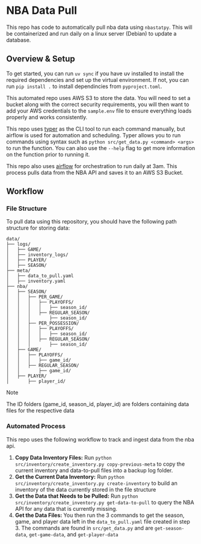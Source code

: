 # NBA Data Pull

This repo has code to automatically pull nba data using `nbastatpy`. This will be containerized and run daily on a linux server (Debian) to update a database.

## Overview & Setup

To get started, you can run `uv sync` if you have uv installed to install the required dependencies and set up the virtual environment. If not, you can run `pip install .` to install dependincies from `pyproject.toml`.

This automated repo uses AWS S3 to store the data. You will need to set a bucket along with the correct security requirements, you will then want to add your AWS credentials to the `sample.env` file to ensure everything loads properly and works consistently.

This repo uses [typer](https://typer.tiangolo.com/) as the CLI tool to run each command manually, but airflow is used for automation and scheduling. Typer allows you to run commands using syntax such as `python src/get_data.py <command> <args>` to run the function. You can also use the `--help` flag to get more information on the function prior to running it.

This repo also uses [airflow](https://airflow.apache.org/) for orchestration to run daily at 3am. This process pulls data from the NBA API and saves it to an AWS S3 Bucket.

## Workflow

### File Structure
To pull data using this repository, you should have the following path structure for storing data:

```plaintext
data/
├── logs/
│   ├── GAME/
│   ├── inventory_logs/
│   ├── PLAYER/
│   ├── SEASON/
├── meta/
│   ├── data_to_pull.yaml
│   ├── inventory.yaml
├── nba/
│   ├── SEASON/
│   │   ├── PER_GAME/
│   │   │   ├── PLAYOFFS/
│   │   │   │   ├── season_id/
│   │   │   ├── REGULAR_SEASON/
│   │   │       ├── season_id/
│   │   ├── PER_POSSESSION/
│   │   │   ├── PLAYOFFS/
│   │   │   │   ├── season_id/
│   │   │   ├── REGULAR_SEASON/
│   │   │       ├── season_id/
│   ├── GAME/
│   │   ├── PLAYOFFS/
│   │   │   ├── game_id/
│   │   ├── REGULAR_SEASON/
│   │       ├── game_id/
│   ├── PLAYER/
│       ├── player_id/
```

>[!NOTE]
> The ID folders (game_id, season_id, player_id) are folders containing data files for the respective data

### Automated Process

This repo uses the following workflow to track and ingest data from the nba api.

1. **Copy Data Inventory Files:** Run `python src/inventory/create_inventory.py copy-previous-meta` to copy the current inventory and data-to-pull files into a backup log folder.
2. **Get the Current Data Inventory:** Run `python src/inventory/create_inventory.py create-inventory` to build an inventory of the data currently stored in the file structure
3. **Get the Data that Needs to be Pulled:** Run `python src/inventory/create_inventory.py get-data-to-pull` to query the NBA API for any data that is currently missing.
4. **Get the Data Files:** You then run the 3 commands to get the season, game, and player data left in the `data_to_pull.yaml` file created in step 3. The commands are found in `src/get_data.py` and are `get-season-data`, `get-game-data`, and `get-player-data`




